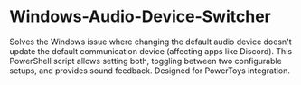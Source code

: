 # Windows-Audio-Device-Switcher
Solves the Windows issue where changing the default audio device doesn't update the default communication device (affecting apps like Discord). This PowerShell script allows setting both, toggling between two configurable setups, and provides sound feedback. Designed for PowerToys integration.
